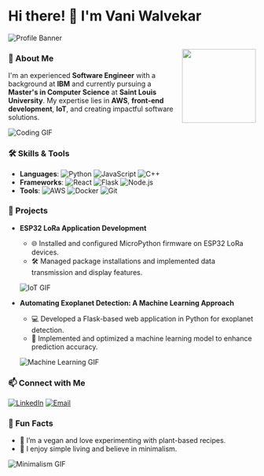 # Hi there! 👋 I'm Vani Walvekar

![Profile Banner](https://via.placeholder.com/800x200.png?text=Welcome+to+My+GitHub+Profile)

<img src="https://via.placeholder.com/150.png?text=Vani+Walvekar" align="right" width="150px"/>

### 🌟 About Me
I'm an experienced **Software Engineer** with a background at **IBM** and currently pursuing a **Master's in Computer Science** at **Saint Louis University**. My expertise lies in **AWS**, **front-end development**, **IoT**, and creating impactful software solutions.

![Coding GIF](https://media.giphy.com/media/qgQUggAC3Pfv687qPC/giphy.gif)

### 🛠️ Skills & Tools
- **Languages**: ![Python](https://img.shields.io/badge/Python-3670A0?style=for-the-badge&logo=python&logoColor=ffdd54) ![JavaScript](https://img.shields.io/badge/JavaScript-323330?style=for-the-badge&logo=javascript&logoColor=F7DF1E) ![C++](https://img.shields.io/badge/C++-00599C?style=for-the-badge&logo=c%2B%2B&logoColor=white)
- **Frameworks**: ![React](https://img.shields.io/badge/React-20232A?style=for-the-badge&logo=react&logoColor=61DAFB) ![Flask](https://img.shields.io/badge/Flask-000000?style=for-the-badge&logo=flask&logoColor=white) ![Node.js](https://img.shields.io/badge/Node.js-339933?style=for-the-badge&logo=nodedotjs&logoColor=white)
- **Tools**: ![AWS](https://img.shields.io/badge/Amazon_AWS-232F3E?style=for-the-badge&logo=amazon-aws&logoColor=white) ![Docker](https://img.shields.io/badge/Docker-2496ED?style=for-the-badge&logo=docker&logoColor=white) ![Git](https://img.shields.io/badge/Git-F05032?style=for-the-badge&logo=git&logoColor=white)

### 🚀 Projects
- **ESP32 LoRa Application Development**
  - 🌐 Installed and configured MicroPython firmware on ESP32 LoRa devices.
  - 🛠️ Managed package installations and implemented data transmission and display features.
  
  ![IoT GIF](https://media.giphy.com/media/26xBuv1rXioQBSqE0/giphy.gif)

- **Automating Exoplanet Detection: A Machine Learning Approach**
  - 💻 Developed a Flask-based web application in Python for exoplanet detection.
  - 🧠 Implemented and optimized a machine learning model to enhance prediction accuracy.
  
  ![Machine Learning GIF](https://media.giphy.com/media/ZVik7pBtu9dNS/giphy.gif)

### 📫 Connect with Me
[![LinkedIn](https://img.shields.io/badge/LinkedIn-0077B5?style=for-the-badge&logo=linkedin&logoColor=white)](https://www.linkedin.com/in/vani-walvekar-874938128) [![Email](https://img.shields.io/badge/Email-D14836?style=for-the-badge&logo=gmail&logoColor=white)](mailto:vani.walvekar@slu.edu)

### 🌱 Fun Facts
- 🥗 I’m a vegan and love experimenting with plant-based recipes.
- 🏡 I enjoy simple living and believe in minimalism.

![Minimalism GIF](https://media.giphy.com/media/3oEduSbSGpGaRX2Vri/giphy.gif)

